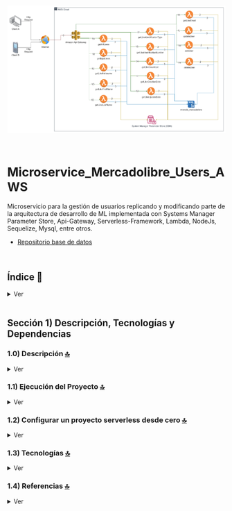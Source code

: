 ![Index app](./doc/assets/MicroService_Users_ML.drawio.png)

<br>

# Microservice_Mercadolibre_Users_AWS
Microservicio para la gestión de usuarios replicando y modificando parte de la arquitectura de desarrollo de ML  implementada con Systems Manager Parameter Store, Api-Gateway, Serverless-Framework, Lambda, NodeJs, Sequelize, Mysql, entre otros. 
* [Repositorio base de datos](https://github.com/andresWeitzel/Microdb_MercadoLibre_Mysql)


<br>

## Índice 📜

<details>
 <summary> Ver </summary>
 
 <br>
 
### Sección 1) Descripción, Tecnologías y Referencias

 - [1.0) Descripción del Proyecto.](#10-descripción-)
 - [1.1) Ejecución del Proyecto.](#11-ejecución-del-proyecto-)
 - [1.2) Configurar un proyecto serverless desde cero](#12-configurar-un-proyecto-serverless-desde-cero-)
 - [1.3) Tecnologías.](#13-tecnologías-)
 - [1.4) Referencias.](#14-referencias-)

<br>

</details>



<br>

## Sección 1) Descripción, Tecnologías y Dependencias 


### 1.0) Descripción [🔝](#índice-) 

<details>
  <summary>Ver</summary>
 
 <br>

<br>

</details>


### 1.1) Ejecución del Proyecto [🔝](#índice-)

<details>
  <summary>Ver</summary>
 
 
* Una vez creado un entorno de trabajo a través de algún ide, clonamos el proyecto
```git
git clone https://github.com/andresWeitzel/Microservice_Mercadolibre_Users_AWS
```
* Nos posicionamos sobre el proyecto
```git
cd 'projectName'
```
* Instalamos todos los paquetes necesarios
```git
npm i
```
* Creamos un archivo para almacenar las variables ssm utilizadas en el proyecto (Más allá que sea un proyecto con fines no comerciales es una buena práctica utilizar variables de entorno).
  * Click der sobre la raíz del proyecto
  * New file
  * Creamos el archivo con el name `serverless_ssm.yml`. Este deberá estar a la misma altura que el serverless.yml
  * Añadimos las ssm necesarias dentro del archivo.
  ```git
   # Test
   HELLO_TEST : 'HELLO_SSM_TEST'

   # Database
   DATABASE_NAME : 'microdb_mercadolibre'
   DATABASE_USER : 'root'
   DATABASE_PASSWORD : ''
   DATABASE_HOST : 'localhost'
   DATABASE_DIALECT : 'mysql'

  ```  
* Levantamos el proyecto
```git
sls offline start
```
 
 
<br>

</details>


### 1.2) Configurar un proyecto serverless desde cero [🔝](#índice-)

<details>
  <summary>Ver</summary>
 
 <br>
 
  
* Creamos un entorno de trabajo a través de algún ide, luego de crear una carpeta nos posicionamos sobre la misma
```git
cd 'projectName'
```
* Instalamos Serverless Framework de forma global si es que aún no lo hemos realizado
```git
npm install -g serverless
```
* Verificamos la versión de Serverless instalada
```git
sls -v
```
* Inicializamos un template de serverles
```git
serverless create --template aws-nodejs
```
* Inicializamos un proyecto npm
```git
npm init -y
```
* Instalamos serverless offline 
```git
npm i serverless-offline --save-dev
```
* Instalamos serverless ssm 
```git
npm i serverless-offline-ssm --save-dev
```
* Una vez instalado git, lo inicializamos en nuestro proyecto
```git
git init
```
* Asiganmos la uri del remoto
```git
git remote add origin https://github.com/andresWeitzel/Microservice_Mercadolibre_Users_AWS
```
* Traemos los cambios del remoto
```git
git pull origin master
```
* Agregamos lo local, commitiamos y pusheamos
```git
git add .
git commit -m "Updated x"
git push origin master
```



<br>

</details>

### 1.3) Tecnologías [🔝](#índice-)

<details>
  <summary>Ver</summary>
 
 <br>


<br>

</details>


### 1.4) Referencias [🔝](#índice-)

<details>
  <summary>Ver</summary>
 
 <br>

 * [Cómo usar Sequelize con Node.js y MySQL](https://jasonwatmore.com/post/2022/06/26/nodejs-mysql-connect-to-mysql-database-with-sequelize-mysql2)
 * [Videotutorial Recomendado](https://www.youtube.com/watch?v=im7THL67z0c)
 * [Herramienta de Diseño AWS app.diagrams.net](https://app.diagrams.net/?splash=0&libs=aws4)

<br>

</details>

